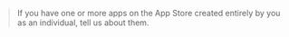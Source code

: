 > If you have one or more apps on the App Store created entirely by you as an individual, tell us about them.

